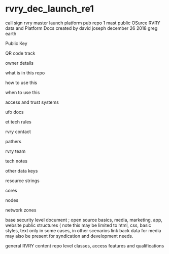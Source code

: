 # rvry_dec_launch_re1
call sign rvry master launch platform pub repo 1 
mast public OSurce RVRY data and Platform Docs
created by david joseph 
december 26 2018 greg
earth 

Public Key 

QR code track

owner details 

what is in this repo

how to use this

when to use this 

access and trust systems 

ufo docs

et tech rules 

rvry contact


pathers 

rvry team 

tech notes


other data keys 


resource strings 


cores 


nodes

network zones


base security level document ; open source basics, media, marketing, app, website public structures ( note this may be limited to html, css, basic styles, text only in some cases, in other scenarios link back data for media may also be present for syndication and development needs. 


general RVRY content repo level classes, access features and qualifications 



